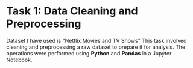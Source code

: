 # Task 1: Data Cleaning and Preprocessing
Dataset I have used is "Netflix Movies and TV Shows"
This task involved cleaning and preprocessing a raw dataset to prepare it for analysis.
The operations were performed using **Python** and **Pandas** in a Jupyter Notebook.
